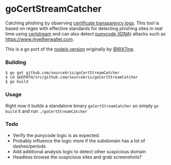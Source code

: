 # goCertStreamCatcher
Catching phishing by observing [certificate transparency logs](https://www.certificate-transparency.org/known-logs). This tool is based on regex with effective standards for detecting phishing sites in real time using [certstream](https://github.com/CaliDog/certstream-go) and can also detect [punycode (IDNA)](https://en.wikipedia.org/wiki/Punycode) attacks such as https://www.ṁyetḣerwallet.com.

This is a go port of the [nodejs version](https://github.com/6IX7ine/certstreamcatcher) originally by [@6IX7ine](https://twitter.com/6IX7ine).


### Building

```
$ go get github.com/sourcekris/goCertStreamCatcher
$ cd $GOPATH/src/github.com/sourcekris/goCertStreamCatcher
$ go build

```
    
### Usage
Right now it builds a standalone binary `goCertStreamCatcher` so simply `go build` it and run `./goCertStreamCatcher`

### Todo
 * Verify the punycode logic is as expected.
 * Probably influence the logic more if the subdomain has a lot of dashes/periods
 * Add additional analysis logic to detect other suspicious domain 
 * Headless browse the suspicious sites and grab screenshots?